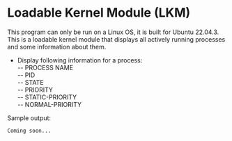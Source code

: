 # Loadable Kernel Module (LKM)
This program can only be run on a Linux OS, it is built for Ubuntu 22.04.3. This is a loadable kernel module that displays all actively running processes and some information about them.
- Display following information for a process:  
-- PROCESS NAME  
-- PID  
-- STATE  
-- PRIORITY  
-- STATIC-PRIORITY  
-- NORMAL-PRIORITY

Sample output:
```
Coming soon...
```

